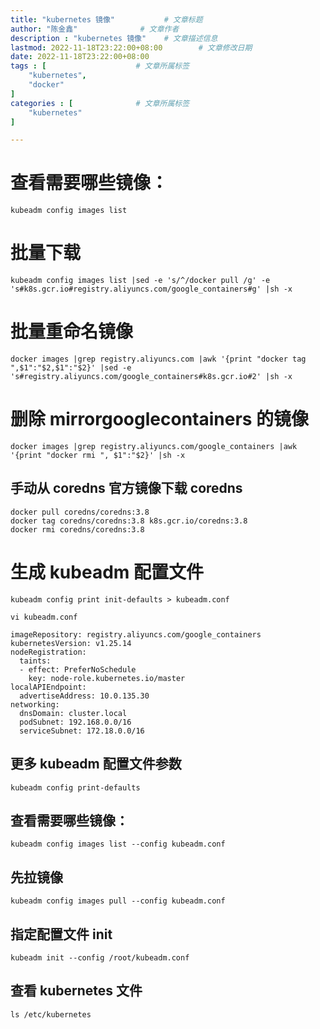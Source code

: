 ```yaml
---
title: "kubernetes 镜像"           # 文章标题
author: "陈金鑫"              # 文章作者
description : "kubernetes 镜像"    # 文章描述信息
lastmod: 2022-11-18T23:22:00+08:00        # 文章修改日期
date: 2022-11-18T23:22:00+08:00
tags : [                    # 文章所属标签
    "kubernetes",
    "docker"
]
categories : [              # 文章所属标签
    "kubernetes"
]

---
```

# 查看需要哪些镜像：
```
kubeadm config images list
```
# 批量下载
```
kubeadm config images list |sed -e 's/^/docker pull /g' -e 's#k8s.gcr.io#registry.aliyuncs.com/google_containers#g' |sh -x
```
# 批量重命名镜像
```
docker images |grep registry.aliyuncs.com |awk '{print "docker tag ",$1":"$2,$1":"$2}' |sed -e 's#registry.aliyuncs.com/google_containers#k8s.gcr.io#2' |sh -x
```
# 删除 mirrorgooglecontainers 的镜像
```
docker images |grep registry.aliyuncs.com/google_containers |awk '{print "docker rmi ", $1":"$2}' |sh -x
```
## 手动从 coredns 官方镜像下载 coredns
```
docker pull coredns/coredns:3.8
docker tag coredns/coredns:3.8 k8s.gcr.io/coredns:3.8
docker rmi coredns/coredns:3.8
```

# 生成 kubeadm 配置文件
```
kubeadm config print init-defaults > kubeadm.conf
```
```
vi kubeadm.conf
```
```
imageRepository: registry.aliyuncs.com/google_containers
kubernetesVersion: v1.25.14
nodeRegistration:
  taints:
  - effect: PreferNoSchedule
    key: node-role.kubernetes.io/master
localAPIEndpoint:
  advertiseAddress: 10.0.135.30
networking:
  dnsDomain: cluster.local
  podSubnet: 192.168.0.0/16
  serviceSubnet: 172.18.0.0/16
```
## 更多 kubeadm 配置文件参数
```
kubeadm config print-defaults
```
## 查看需要哪些镜像：
```
kubeadm config images list --config kubeadm.conf
```
## 先拉镜像
```
kubeadm config images pull --config kubeadm.conf
```
## 指定配置文件 init
```
kubeadm init --config /root/kubeadm.conf
```
## 查看 kubernetes 文件
```
ls /etc/kubernetes
```
